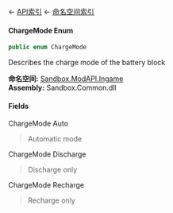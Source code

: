 ← [API索引](Api-Index) ← [命名空间索引](Namespace-Index)

#### ChargeMode Enum

```csharp
public enum ChargeMode
```

Describes the charge mode of the battery block

**命名空间:** [Sandbox.ModAPI.Ingame](Sandbox.ModAPI.Ingame)  
**Assembly:** Sandbox.Common.dll

#### Fields

ChargeMode Auto

> Automatic mode

ChargeMode Discharge

> Discharge only

ChargeMode Recharge

> Recharge only

